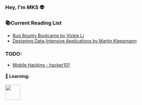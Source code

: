 ### Hey, I'm MKS 👽

### 📚Current Reading List
- [Bug Bounty Bootcamp by Vickie Li](https://www.amazon.in/Bug-Bounty-Bootcamp-Reporting-Vulnerabilities-ebook/dp/B08YK368Y3)
- [Designing Data-Intensive Applications by Martin Kleppmann](https://www.oreilly.com/library/view/designing-data-intensive-applications/9781491903063/)
<!-- - [Hands-On Machine Learning with Scikit-Learn, Keras, and TensorFlow, 2nd Edition by Aurélien Géron](https://www.oreilly.com/library/view/hands-on-machine-learning/9781492032632/)
- [Node.js Design Patterns - Third Edition By Mario Casciaro , Luciano Mammino](https://www.packtpub.com/product/node-js-design-patterns-third-edition/9781839214110) -->

### TODO: 
- [Mobile Hacking - hacker101 ](https://www.hacker101.com/playlists/mobile_hacking.html)


#### 🧠 Learning:
<div>
<img src="https://cdn.svgporn.com/logos/go.svg" width="48" height="48">
</div>

<!-- 
#### 🛠 Languages || Frameworks ||  Tools:
<div>
<img src="https://cdn.jsdelivr.net/gh/devicons/devicon/icons/javascript/javascript-original.svg"  width="48" height="48"/>
<img src="https://cdn.jsdelivr.net/gh/devicons/devicon/icons/typescript/typescript-original.svg" width="48" height="48">
<img src="https://cdn.jsdelivr.net/gh/devicons/devicon/icons/swift/swift-original.svg" width="48" height="48"/>         
<img src="https://cdn.svgporn.com/logos/nodejs-icon.svg" alt="Node" width="48" height="48">
<img src="https://cdn.svgporn.com/logos/graphql.svg" alt="GraphQL" width="48" height="48">
<img src="https://cdn.svgporn.com/logos/react.svg" alt="React" width="48" height="48">
<img src="https://cdn.svgporn.com/logos/apollostack.svg" width="48" height="48">
<img src="https://cdn.svgporn.com/logos/docker-icon.svg" width="48" height="48">
<img src="https://cdn.svgporn.com/logos/postman-icon.svg" width="48" height="48">
<img src="https://cdn.jsdelivr.net/gh/devicons/devicon/icons/mongodb/mongodb-original-wordmark.svg" width="48" height="48" />
<img src="https://cdn.svgporn.com/logos/postgresql.svg" width="48" height="48">          
<img src="https://cdn.jsdelivr.net/gh/devicons/devicon/icons/android/android-plain.svg"  width="48" height="48"/>
<img src="https://cdn.svgporn.com/logos/expo-icon.svg" width="48" height="48"> 
<img src="https://cdn.jsdelivr.net/gh/devicons/devicon/icons/androidstudio/androidstudio-original.svg" width="48" height="48"/>
<img src="https://cdn.jsdelivr.net/gh/devicons/devicon/icons/xcode/xcode-original.svg" width="48" height="48"/>
<img src="https://cdn.jsdelivr.net/gh/devicons/devicon/icons/vscode/vscode-original.svg" width="48" height="48"/>
<img src="https://cdn.jsdelivr.net/gh/devicons/devicon/icons/nextjs/nextjs-original.svg"  width="48" height="48"/>
</div>


#### 📝 Familiar or Used in the past
<div>
<img src="https://cdn.svgporn.com/logos/java.svg" width="48" height="48">
<img src="https://cdn.svgporn.com/logos/python.svg" width="48" height="48">
<img src="https://cdn.svgporn.com/logos/c.svg" width="48" height="48">
<img src="https://cdn.jsdelivr.net/gh/devicons/devicon/icons/objectivec/objectivec-plain.svg" width="48" height="48"/>
<img src="https://github.com/MKS-01/MKS-01/blob/master/assets/iroha.png" alt="iroha" width="auto" height="48">
<img src="https://cdn.svgporn.com/logos/php.svg" width="48" height="48">
<img src="https://cdn.svgporn.com/logos/mysql.svg" width="48" height="48">
<img src="https://cdn.svgporn.com/logos/sass.svg" width="48" height="48">
<img src="https://cdn.svgporn.com/logos/platformio.svg" width="48" height="48">
<img src="https://cdn.svgporn.com/logos/aws.svg" width="48" height="48">
<img src="https://cdn.svgporn.com/logos/insomnia.svg" width="48" height="48">
<img src="https://cdn.svgporn.com/logos/arduino.svg" width="48" height="48">
<img src="https://cdn.svgporn.com/logos/raspberry-pi.svg" width="48" height="48">
</div>   
<br/>
<br/> -->

<!--
[![GitHub Streak](https://github-readme-streak-stats.herokuapp.com/?user=mks-01&theme=dracula)](https://git.io/streak-stats)
<br/>
<img src="https://github-readme-stats.vercel.app/api?username=MKS-01&show_icons=true&theme=dracula&include_all_commits=true&count_private=true" alt="GitHub stats"/>
<br/>
-->
<!-- <img src="https://github-readme-stats.vercel.app/api/top-langs/?username=MKS-01&layout=compact&theme=dracula&langs_count=10&hide=processing,starlark,html,glsl,vue,ruby,dockerfile&card_width=320" alt="Top Languages"/>

 -->


